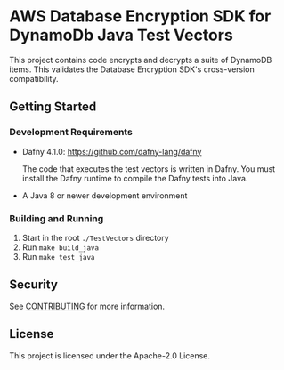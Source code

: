 # AWS Database Encryption SDK for DynamoDb Java Test Vectors

This project contains code encrypts and decrypts a suite of DynamoDB items.
This validates the Database Encryption SDK's cross-version compatibility.

## Getting Started

### Development Requirements

* Dafny 4.1.0: https://github.com/dafny-lang/dafny
  
  The code that executes the test vectors is written in Dafny. 
  You must install the Dafny runtime to compile the Dafny tests into Java.
* A Java 8 or newer development environment

### Building and Running

1. Start in the root `./TestVectors` directory
2. Run `make build_java`
3. Run `make test_java`

## Security

See [CONTRIBUTING](CONTRIBUTING.md#security-issue-notifications) for more information.

## License

This project is licensed under the Apache-2.0 License.

